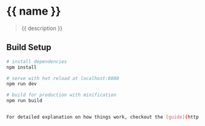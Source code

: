 # {{ name }}

> {{ description }}

## Build Setup

``` bash
# install dependencies
npm install

# serve with hot reload at localhost:8080
npm run dev

# build for production with minification
npm run build


For detailed explanation on how things work, checkout the [guide](http://hdpfe.github.io/webpack/) and [docs for vue-loader](http://vuejs.github.io/vue-loader)

